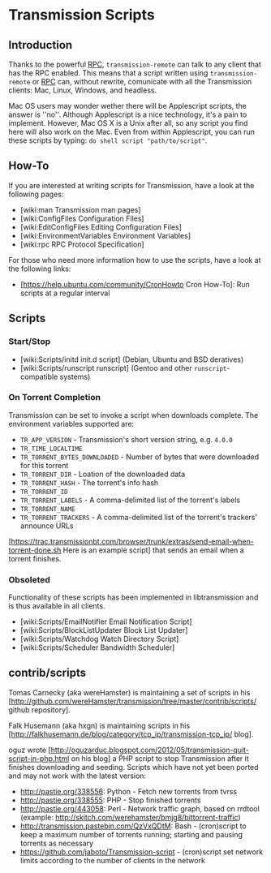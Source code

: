 # Transmission Scripts

## Introduction

Thanks to the powerful [RPC](./rpc-spec.md), `transmission-remote` can talk to any client that has the RPC enabled. This means that a script written using `transmission-remote` or [RPC](./rpc-spec.md) can, without rewrite, comunicate with all the Transmission clients: Mac, Linux, Windows, and headless.

Mac OS users may wonder wether there will be Applescript scripts, the answer is ''no''. Although Applescript is a nice technology, it's a pain to implement. However, Mac OS X is a Unix after all, so any script you find here will also work on the Mac. Even from within Applescript, you can run these scripts by typing: `do shell script "path/to/script"`.

## How-To

If you are interested at writing scripts for Transmission, have a look at the following pages:
 * [wiki:man Transmission man pages]
 * [wiki:ConfigFiles Configuration Files]
 * [wiki:EditConfigFiles Editing Configuration Files]
 * [wiki:EnvironmentVariables Environment Variables]
 * [wiki:rpc RPC Protocol Specification]

For those who need more information how to use the scripts, have a look at the following links:
 * [https://help.ubuntu.com/community/CronHowto Cron How-To]: Run scripts at a regular interval

## Scripts

### Start/Stop
 * [wiki:Scripts/initd init.d script] (Debian, Ubuntu and BSD deratives)
 * [wiki:Scripts/runscript runscript] (Gentoo and other `runscript`-compatible systems)


### On Torrent Completion

Transmission can be set to invoke a script when downloads complete. The environment variables supported are:

 * `TR_APP_VERSION` - Transmission's short version string, e.g. `4.0.0`
 * `TR_TIME_LOCALTIME`
 * `TR_TORRENT_BYTES_DOWNLOADED` - Number of bytes that were downloaded for this torrent
 * `TR_TORRENT_DIR` - Loation of the downloaded data
 * `TR_TORRENT_HASH` - The torrent's info hash
 * `TR_TORRENT_ID`
 * `TR_TORRENT_LABELS` - A comma-delimited list of the torrent's labels
 * `TR_TORRENT_NAME`
 * `TR_TORRENT_TRACKERS` - A comma-delimited list of the torrent's trackers' announce URLs

[https://trac.transmissionbt.com/browser/trunk/extras/send-email-when-torrent-done.sh Here is an example script] that sends an email when a torrent finishes.

### Obsoleted

Functionality of these scripts has been implemented in libtransmission and is thus available in all clients.

 * [wiki:Scripts/EmailNotifier Email Notification Script]
 * [wiki:Scripts/BlockListUpdater Block List Updater]
 * [wiki:Scripts/Watchdog Watch Directory Script]
 * [wiki:Scripts/Scheduler Bandwidth Scheduler]

## contrib/scripts

Tomas Carnecky (aka wereHamster) is maintaining a set of scripts in his [http://github.com/wereHamster/transmission/tree/master/contrib/scripts/ github repository].

Falk Husemann (aka hxgn) is maintaining scripts in his [http://falkhusemann.de/blog/category/tcp_ip/transmission-tcp_ip/ blog].

oguz wrote [http://oguzarduc.blogspot.com/2012/05/transmission-quit-script-in-php.html on his blog] a PHP script to stop Transmission after it finishes downloading and seeding.
Scripts which have not yet been ported and may not work with the latest version:
 * http://pastie.org/338556: Python - Fetch new torrents from tvrss
 * http://pastie.org/338555: PHP - Stop finished torrents
 * http://pastie.org/443058: Perl - Network traffic graph, based on rrdtool (example: http://skitch.com/werehamster/bmjg8/bittorrent-traffic)
 * http://transmission.pastebin.com/QzVxQDtM: Bash - (cron)script to keep a maximum number of torrents running; starting and pausing torrents as necessary
 * https://github.com/jaboto/Transmission-script - (cron)script set network limits according to the number of clients in the network
